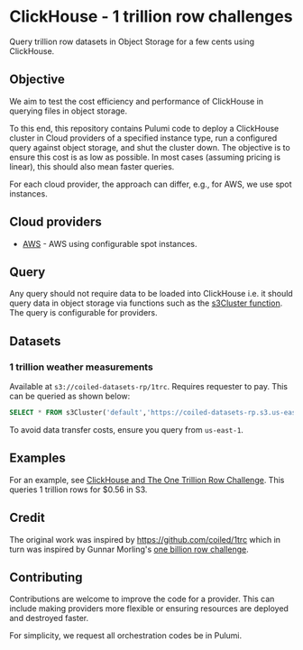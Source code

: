 # ClickHouse - 1 trillion row challenges

Query trillion row datasets in Object Storage for a few cents using ClickHouse.

## Objective

We aim to test the cost efficiency and performance of ClickHouse in querying files in object storage.

To this end, this repository contains Pulumi code to deploy a ClickHouse cluster in Cloud providers of a specified instance type, run a configured query against object storage, and shut the cluster down. The objective is to ensure this cost is as low as possible. In most cases (assuming pricing is linear), this should also mean faster queries.

For each cloud provider, the approach can differ, e.g., for AWS, we use spot instances. 

## Cloud providers

- [AWS](./aws-starter/) - AWS using configurable spot instances.

## Query

Any query should not require data to be loaded into ClickHouse i.e. it should query data in object storage via functions such as the [s3Cluster function](https://clickhouse.com/docs/en/sql-reference/table-functions/s3Cluster). The query is configurable for providers.

## Datasets

### 1 trillion weather measurements

Available at `s3://coiled-datasets-rp/1trc`. Requires requester to pay. This can be queried as shown below:

```sql
SELECT * FROM s3Cluster('default','https://coiled-datasets-rp.s3.us-east-1.amazonaws.com/1trc/measurements-*.parquet', '<AWS_ACCESS_KEY_ID>', '<AWS_SECRET_ACCESS_KEY>', headers('x-amz-request-payer' = 'requester'))
```

To avoid data transfer costs, ensure you query from `us-east-1`.

## Examples

For an example, see [ClickHouse and The One Trillion Row Challenge](https://clickhouse.com/blog/clickhouse-1-trillion-row-challenge). This queries 1 trillion rows for $0.56 in S3.

## Credit

The original work was inspired by https://github.com/coiled/1trc which in turn was inspired by Gunnar Morling's [one billion row challenge](https://github.com/gunnarmorling/1brc). 

## Contributing

Contributions are welcome to improve the code for a provider. This can include making providers more flexible or ensuring resources are deployed and destroyed faster.

For simplicity, we request all orchestration codes be in Pulumi.
